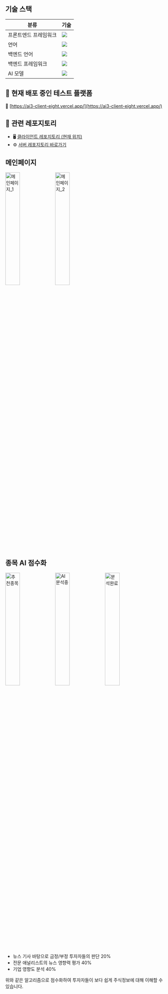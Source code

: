## 기술 스택

| 분류 | 기술 |
|------|------|
| 프론트엔드 프레임워크 | <img src="https://img.shields.io/badge/-React-343422.svg?logo=React&style=for-the-badge&logoColor=61DAFB"> |
| 언어 | <img src="https://img.shields.io/badge/-TypeScript-343422.svg?logo=TypeScript&style=for-the-badge&logoColor=3178C6"> |
| 백엔드 언어 | <img src="https://img.shields.io/badge/-Python 3-343422.svg?logo=Python&style=for-the-badge&logoColor=3776AB"> |
| 백엔드 프레임워크 | <img src="https://img.shields.io/badge/-Flask-343422.svg?logo=Flask&style=for-the-badge&logoColor=white"> |
| AI 모델 | <img src="https://img.shields.io/badge/-Clova AI-343422.svg?logo=Naver&style=for-the-badge&logoColor=03C75A"> |



## 🚀 현재 배포 중인 테스트 플랫폼  
🔗 [https://ai3-client-eight.vercel.app/](https://ai3-client-eight.vercel.app/)



## 📂 관련 레포지토리  
- 🖥️ [클라이언트 레포지토리 (현재 위치)](https://github.com/mark77234/ai3_client)  
- ⚙️ [서버 레포지토리 바로가기](https://github.com/mark77234/ai3_server)



## 메인페이지


<img width=30% alt="메인페이지_1" src="https://github.com/user-attachments/assets/2ef0c65f-65f0-4aff-a15e-2da1600f2331" />
<img width=30% alt="메인페이지_2" src="https://github.com/user-attachments/assets/056c39a5-754e-40b5-b521-d5a33e7a73f5" />

## 종목 AI 점수화
<img width=30% alt="추천종목" src="https://github.com/user-attachments/assets/c331637a-08fd-4422-ab83-9ec42ac0a91e" />
<img width=30% alt="AI분석중" src="https://github.com/user-attachments/assets/0d8a0ca2-387d-451e-8431-42d52f4ccc31" />
<img width=30% alt="분석완료" src="https://github.com/user-attachments/assets/d366bbb5-fa0b-4bf3-afc8-0d9d7d8a9d88" />

- 뉴스 기사 바탕으로 금정/부정 투자자들의 판단 20%
- 전문 애널리스트의 뉴스 영향력 평가 40%
- 기업 영향도 분석 40%

위와 같은 알고리즘으로 점수화하여 투자자들이 보다 쉽게 주식정보에 대해 이해할 수 있습니다.
